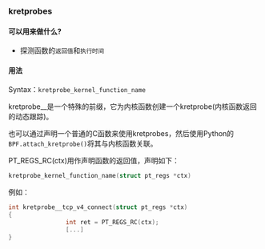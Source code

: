 ### kretprobes

#### 可以用来做什么?

- 探测函数的`返回值`和`执行时间`

#### 用法

Syntax：`kretprobe_kernel_function_name`

kretprobe__是一个特殊的前缀，它为内核函数创建一个kretprobe(内核函数返回的动态跟踪)。

也可以通过声明一个普通的C函数来使用kretprobes，然后使用Python的`BPF.attach_kretprobe()`将其与内核函数关联。

PT_REGS_RC(ctx)用作声明函数的返回值，声明如下：

```c
kretprobe_kernel_function_name(struct pt_regs *ctx)
```

例如：

```c
int kretprobe__tcp_v4_connect(struct pt_regs *ctx)
{
				int ret = PT_REGS_RC(ctx);
				[...]
}
```

